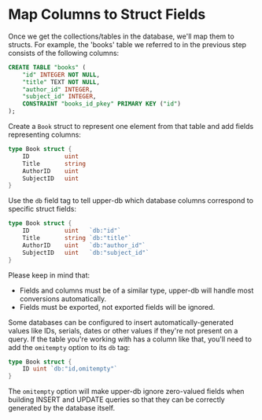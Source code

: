 # Map Columns to Struct Fields

Once we get the collections/tables in the database, we'll map them to structs. For 
example, the 'books' table we referred to in the previous step consists of the 
following columns:

```sql
CREATE TABLE "books" (
	"id" INTEGER NOT NULL,
	"title" TEXT NOT NULL,
	"author_id" INTEGER,
	"subject_id" INTEGER,
	CONSTRAINT "books_id_pkey" PRIMARY KEY ("id")
);
```

Create a `Book` struct to represent one element from that table and add fields
representing columns:

```go
type Book struct {
	ID          uint
	Title       string
	AuthorID    uint
	SubjectID   uint
}
```

Use the `db` field tag to tell upper-db which database columns
correspond to specific struct fields:

```go
type Book struct {
	ID          uint   `db:"id"`
	Title       string `db:"title"`
	AuthorID    uint   `db:"author_id"`
	SubjectID   uint   `db:"subject_id"`
}
```

Please keep in mind that:

* Fields and columns must be of a similar type, upper-db will handle most
	conversions automatically.
* Fields must be exported, not exported fields will be ignored.

Some databases can be configured to insert automatically-generated values like
IDs, serials, dates or other values if they're not present on a query. If the
table you're working with has a column like that, you'll need to add the
`omitempty` option to its `db` tag:

```go
type Book struct {
	ID uint `db:"id,omitempty"`
}
```

The `omitempty` option will make upper-db ignore zero-valued fields when
building INSERT and UPDATE queries so that they can be correctly generated by
the database itself.

<!--

The following table describes all available options for `db` tags.

| Option           | Description                                     |
| :--------------- | :---------------------------------------------- |
| `omitempty`      | The field is skipped when zero |
-->
